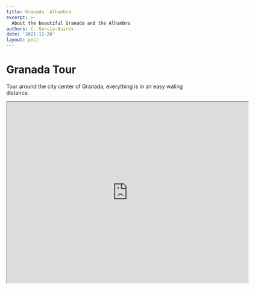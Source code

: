 ```yaml
---
title: Granada  Alhambra
excerpt: >-
  About the beautiful Granada and the Alhambra
authors: C. García-Quirós
date: '2021-12-20'
layout: post
---
```


# Granada Tour

Tour around the city center of Granada, everything is in an easy waling distance.

<iframe src="https://www.google.com/maps/d/u/0/embed?mid=1pNbxP5taReLijKD4eUNlblO7wj6WXUWp&ehbc=2E312F" width="640" height="480"></iframe>
